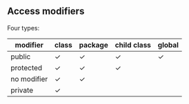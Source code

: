 ## Access modifiers

Four types:

| modifier    | class | package | child class | global |
|-------------|-------|---------|-------------|--------|
| public      | ✓     | ✓       | ✓           | ✓      |
| protected   | ✓     | ✓       | ✓           |        |
| no modifier | ✓     | ✓       |             |        |
| private     | ✓     |         |             |        |

